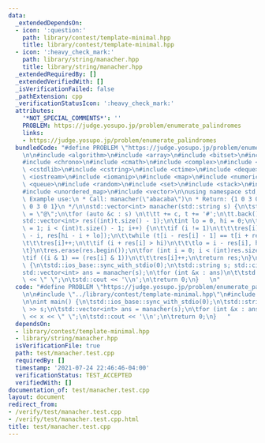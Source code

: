 ```yaml
---
data:
  _extendedDependsOn:
  - icon: ':question:'
    path: library/contest/template-minimal.hpp
    title: library/contest/template-minimal.hpp
  - icon: ':heavy_check_mark:'
    path: library/string/manacher.hpp
    title: library/string/manacher.hpp
  _extendedRequiredBy: []
  _extendedVerifiedWith: []
  _isVerificationFailed: false
  _pathExtension: cpp
  _verificationStatusIcon: ':heavy_check_mark:'
  attributes:
    '*NOT_SPECIAL_COMMENTS*': ''
    PROBLEM: https://judge.yosupo.jp/problem/enumerate_palindromes
    links:
    - https://judge.yosupo.jp/problem/enumerate_palindromes
  bundledCode: "#define PROBLEM \"https://judge.yosupo.jp/problem/enumerate_palindromes\"\
    \n\n#include <algorithm>\n#include <array>\n#include <bitset>\n#include <cassert>\n\
    #include <chrono>\n#include <cmath>\n#include <complex>\n#include <cstdio>\n#include\
    \ <cstdlib>\n#include <cstring>\n#include <ctime>\n#include <deque>\n#include\
    \ <iostream>\n#include <iomanip>\n#include <map>\n#include <numeric>\n#include\
    \ <queue>\n#include <random>\n#include <set>\n#include <stack>\n#include <string>\n\
    #include <unordered_map>\n#include <vector>\n\nusing namespace std;\n\n/**\n *\
    \ Example use:\n * Call: manacher(\"abacaba\")\n * Return: {1 0 3 0 1 0 7 0 1\
    \ 0 3 0 1}\n */\n\nstd::vector<int> manacher(std::string s) {\n\tstd::string t\
    \ = \"@\";\n\tfor (auto &c : s) \n\t\tt += c, t += '#';\n\tt.back() = '&';\n\t\
    std::vector<int> res((int)t.size() - 1);\n\tint lo = 0, hi = 0;\n\tfor (int i\
    \ = 1; i < (int)t.size() - 1; i++) {\n\t\tif (i != 1)\n\t\t\tres[i] = std::min(hi\
    \ - i, res[hi - i + lo]);\n\t\twhile (t[i - res[i] - 1] == t[i + res[i] + 1])\n\
    \t\t\tres[i]++;\n\t\tif (i + res[i] > hi)\n\t\t\tlo = i - res[i], hi = i + res[i];\n\
    \t}\n\tres.erase(res.begin());\n\tfor (int i = 0; i < (int)res.size(); i++)\n\t\
    \tif ((i & 1) == (res[i] & 1))\n\t\t\tres[i]++;\n\treturn res;\n}\n\nint main()\
    \ {\n\tstd::ios_base::sync_with_stdio(0);\n\tstd::string s; std::cin >> s;\n\t\
    std::vector<int> ans = manacher(s);\n\tfor (int &x : ans)\n\t\tstd::cout << x\
    \ << \" \";\n\tstd::cout << '\\n';\n\treturn 0;\n}   \n"
  code: "#define PROBLEM \"https://judge.yosupo.jp/problem/enumerate_palindromes\"\
    \n\n#include \"../library/contest/template-minimal.hpp\"\n#include \"../library/string/manacher.hpp\"\
    \n\nint main() {\n\tstd::ios_base::sync_with_stdio(0);\n\tstd::string s; std::cin\
    \ >> s;\n\tstd::vector<int> ans = manacher(s);\n\tfor (int &x : ans)\n\t\tstd::cout\
    \ << x << \" \";\n\tstd::cout << '\\n';\n\treturn 0;\n}   "
  dependsOn:
  - library/contest/template-minimal.hpp
  - library/string/manacher.hpp
  isVerificationFile: true
  path: test/manacher.test.cpp
  requiredBy: []
  timestamp: '2021-07-24 22:46:46-04:00'
  verificationStatus: TEST_ACCEPTED
  verifiedWith: []
documentation_of: test/manacher.test.cpp
layout: document
redirect_from:
- /verify/test/manacher.test.cpp
- /verify/test/manacher.test.cpp.html
title: test/manacher.test.cpp
---
```

